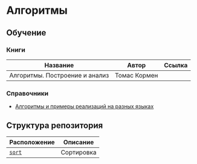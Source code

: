 # Алгоритмы
## Обучение
### Книги
Название | Автор | Ссылка
---|---|---
Алгоритмы. Построение и анализ | Томас Кормен |

### Справочники
* [Алгоритмы и примеры реализаций на разных языках](http://rosettacode.org/)

## Структура репозитория
Расположение | Описание
---|---
[``` sort ```](sort) | Сортировка